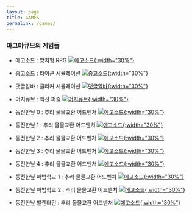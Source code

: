 ```yaml
---
layout: page
title: GAMES
permalink: /games/
---
```

### 마그마큐브의 게임들
- 에고소드 : 방치형 RPG 
[![에고소드](/assets/img/ego_sword.png){:width="30%"}](https://play.google.com/store/apps/details?id=com.betdon.egosword)

- 중고소드 : 타이쿤 시뮬레이션 
[![중고소드](/assets/img/used_sword.png){:width="30%"}](https://play.google.com/store/apps/details?id=com.magmacube.SwordSeller)

- 댓글알바 : 클리커 시뮬레이션
[![댓글알바](/assets/img/reply_alba.png){:width="30%"}](https://play.google.com/store/apps/details?id=com.betdon.replyalba)

- 머지큐브 : 액션 퍼즐
[![머지큐브](/assets/img/merge_cube.png){:width="30%"}](https://play.google.com/store/apps/details?id=com.MagmaCube.MergeCubeNumbers)

- 동전한닢 0 : 추리 물물교환 어드벤처
[![에고소드](/assets/img/coin_0.png){:width="30%"}](https://play.google.com/store/apps/details?id=com.magmacube.justacoin1)

- 동전한닢 1 : 추리 물물교환 어드벤처
[![에고소드](/assets/img/coin_1.png){:width="30%"}](https://play.google.com/store/apps/details?id=com.magmacube.goldcoin)

- 동전한닢 2 : 추리 물물교환 어드벤처
[![에고소드](/assets/img/coin_2.png){:width="30%"}](https://play.google.com/store/apps/details?id=com.magmacube.justacoin3)

- 동전한닢 3 : 추리 물물교환 어드벤처
[![에고소드](/assets/img/coin_3.png){:width="30%"}](https://play.google.com/store/apps/details?id=com.magmacube.justacoin5)

- 동전한닢 4 : 추리 물물교환 어드벤처
[![에고소드](/assets/img/coin_4.png){:width="30%"}](https://play.google.com/store/apps/details?id=com.magmacube.justacointhepixel4)

- 동전한닢 마법학교 1 : 추리 물물교환 어드벤처
[![에고소드](/assets/img/coin_m1.png){:width="30%"}](https://play.google.com/store/apps/details?id=com.magmacube.justacoin6)

- 동전한닢 마법학교 2 : 추리 물물교환 어드벤처
[![에고소드](/assets/img/coin_m2.png){:width="30%"}](https://play.google.com/store/apps/details?id=com.magmacube.justacoinmagicschool2)

- 동전한닢 발렌타인 : 추리 물물교환 어드벤처
[![에고소드](/assets/img/coin_b.png){:width="30%"}](https://play.google.com/store/apps/details?id=com.magmacube.justacoinvalentine)
